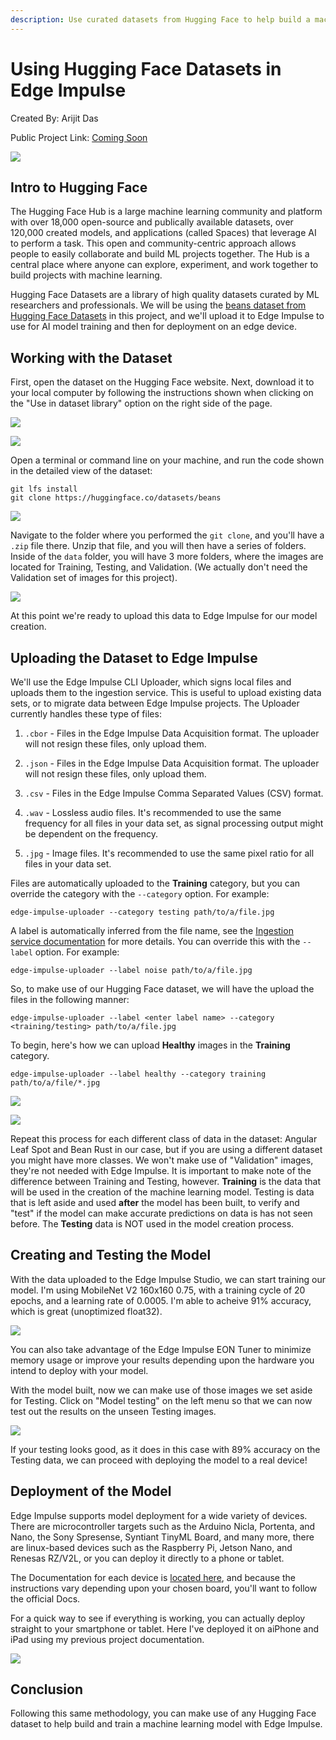 ```yaml
---
description: Use curated datasets from Hugging Face to help build a machine learning model with Edge Impulse.
---
```


# Using Hugging Face Datasets in Edge Impulse

Created By:
Arijit Das 

Public Project Link:
[Coming Soon]()

![](.gitbook/assets/using-huggingface-dataset/cover.png)

## Intro to Hugging Face

The Hugging Face Hub is a large machine learning community and platform with over 18,000 open-source and publically available datasets, over 120,000 created models, and applications (called Spaces) that leverage AI to perform a task. This open and community-centric approach allows people to easily collaborate and build ML projects together. The Hub is a central place where anyone can explore, experiment, and work together to build projects with machine learning.

Hugging Face Datasets are a library of high quality datasets curated by ML researchers and professionals. We will be using the [beans dataset from Hugging Face Datasets](https://huggingface.co/datasets/beans) in this project, and we'll upload it to Edge Impulse to use for AI model training and then for deployment on an edge device.

## Working with the Dataset

First, open the dataset on the Hugging Face website. Next, download it to your local computer by following the instructions shown when clicking on the "Use in dataset library" option on the right side of the page.

![](.gitbook/assets/using-huggingface-dataset/huggingface-beans-1.png)

![](.gitbook/assets/using-huggingface-dataset/huggingface-beans-2.png)

Open a terminal or command line on your machine, and run the code shown in the detailed view of the dataset:

```
git lfs install
git clone https://huggingface.co/datasets/beans
```

![](.gitbook/assets/using-huggingface-dataset/clone.png)

Navigate to the folder where you performed the `git clone`, and you'll have a `.zip` file there. Unzip that file, and you will then have a series of folders.  Inside of the `data` folder, you will have 3 more folders, where the images are located for Training, Testing, and Validation.  (We actually don't need the Validation set of images for this project).

![](.gitbook/assets/using-huggingface-dataset/folders.png)

At this point we're ready to upload this data to Edge Impulse for our model creation.

## Uploading the Dataset to Edge Impulse

We'll use the Edge Impulse CLI Uploader, which signs local files and uploads them to the ingestion service. This is useful to upload existing data sets, or to migrate data between Edge Impulse projects. The Uploader currently handles these type of files:

1. `.cbor` - Files in the Edge Impulse Data Acquisition format. The uploader will not resign these files, only upload them.

2. `.json` - Files in the Edge Impulse Data Acquisition format. The uploader will not resign these files, only upload them.

3. `.csv` - Files in the Edge Impulse Comma Separated Values (CSV) format.

4. `.wav` - Lossless audio files. It's recommended to use the same frequency for all files in your data set, as signal processing output might be dependent on the frequency.

5. `.jpg` - Image files. It's recommended to use the same pixel ratio for all files in your data set.

Files are automatically uploaded to the **Training** category, but you can override the category with the `--category` option. For example:

```
edge-impulse-uploader --category testing path/to/a/file.jpg
```

A label is automatically inferred from the file name, see the [Ingestion service documentation](https://docs.edgeimpulse.com/reference/data-ingestion/ingestion-api#ingestion-api) for more details. You can override this with the `--label` option. For example:

```
edge-impulse-uploader --label noise path/to/a/file.jpg
```

So, to make use of our Hugging Face dataset, we will have the upload the files in the following manner:

```
edge-impulse-uploader --label <enter label name> --category <training/testing> path/to/a/file.jpg
```

To begin, here's how we can upload **Healthy** images in the **Training** category.

```
edge-impulse-uploader --label healthy --category training path/to/a/file/*.jpg
```

![](.gitbook/assets/using-huggingface-dataset/upload-1.png)

![](.gitbook/assets/using-huggingface-dataset/upload-2.png)

Repeat this process for each different class of data in the dataset: Angular Leaf Spot and Bean Rust in our case, but if you are using a different dataset you might have more classes. We won't make use of "Validation" images, they're not needed with Edge Impulse. It is important to make note of the difference between Training and Testing, however. **Training** is the data that will be used in the creation of the machine learning model.  Testing is data that is left aside and used **after** the model has been built, to verify and "test" if the model can make accurate predictions on data is has not seen before.  The **Testing** data is NOT used in the model creation process.

## Creating and Testing the Model

With the data uploaded to the Edge Impulse Studio, we can start training our model. I'm using MobileNet V2 160x160 0.75, with a training cycle of 20 epochs, and a learning rate of 0.0005. I'm able to acheive 91% accuracy, which is great (unoptimized float32).

![](.gitbook/assets/using-huggingface-dataset/model-output.png)

You can also take advantage of the Edge Impulse EON Tuner to minimize memory usage or improve your results depending upon the hardware you intend to deploy with your model.

With the model built, now we can make use of those images we set aside for Testing.  Click on "Model testing" on the left menu so that we can now test out the results on the unseen Testing images.

![](.gitbook/assets/using-huggingface-dataset/model-testing.png)

If your testing looks good, as it does in this case with 89% accuracy on the Testing data, we can proceed with deploying the model to a real device!

## Deployment of the Model

Edge Impulse supports model deployment for a wide variety of devices. There are microcontroller targets such as the Arduino Nicla, Portenta, and Nano, the Sony Spresense, Syntiant TinyML Board, and many more, there are linux-based devices such as the Raspberry Pi, Jetson Nano, and Renesas RZ/V2L, or you can deploy it directly to a phone or tablet.

The Documentation for each device is [located here](https://docs.edgeimpulse.com/docs/development-platforms/fully-supported-development-boards), and because the instructions vary depending upon your chosen board, you'll want to follow the official Docs.

For a quick way to see if everything is working, you can actually deploy straight to your smartphone or tablet.  Here I've deployed it on aiPhone and iPad using my previous project documentation.

![](.gitbook/assets/using-huggingface-dataset/impulse-running.jpg)

## Conclusion

Following this same methodology, you can make use of any Hugging Face dataset to help build and train a machine learning model with Edge Impulse.
